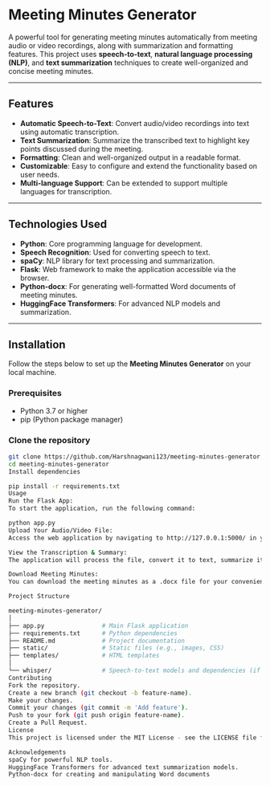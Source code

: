 # Meeting Minutes Generator

A powerful tool for generating meeting minutes automatically from meeting audio or video recordings, along with summarization and formatting features. This project uses **speech-to-text**, **natural language processing (NLP)**, and **text summarization** techniques to create well-organized and concise meeting minutes.

---

## Features

- **Automatic Speech-to-Text**: Convert audio/video recordings into text using automatic transcription.
- **Text Summarization**: Summarize the transcribed text to highlight key points discussed during the meeting.
- **Formatting**: Clean and well-organized output in a readable format.
- **Customizable**: Easy to configure and extend the functionality based on user needs.
- **Multi-language Support**: Can be extended to support multiple languages for transcription.

---

## Technologies Used

- **Python**: Core programming language for development.
- **Speech Recognition**: Used for converting speech to text.
- **spaCy**: NLP library for text processing and summarization.
- **Flask**: Web framework to make the application accessible via the browser.
- **Python-docx**: For generating well-formatted Word documents of meeting minutes.
- **HuggingFace Transformers**: For advanced NLP models and summarization.

---

## Installation

Follow the steps below to set up the **Meeting Minutes Generator** on your local machine.

### Prerequisites

- Python 3.7 or higher
- pip (Python package manager)

### Clone the repository

```bash
git clone https://github.com/Harshnagwani123/meeting-minutes-generator.git
cd meeting-minutes-generator
Install dependencies

pip install -r requirements.txt
Usage
Run the Flask App:
To start the application, run the following command:

python app.py
Upload Your Audio/Video File:
Access the web application by navigating to http://127.0.0.1:5000/ in your browser. Upload your meeting recording (audio or video).

View the Transcription & Summary:
The application will process the file, convert it to text, summarize it, and display the output in a clean format.

Download Meeting Minutes:
You can download the meeting minutes as a .docx file for your convenience.

Project Structure

meeting-minutes-generator/
│
├── app.py                # Main Flask application
├── requirements.txt      # Python dependencies
├── README.md             # Project documentation
├── static/               # Static files (e.g., images, CSS)
├── templates/            # HTML templates
│
└── whisper/              # Speech-to-text models and dependencies (if any)
Contributing
Fork the repository.
Create a new branch (git checkout -b feature-name).
Make your changes.
Commit your changes (git commit -m 'Add feature').
Push to your fork (git push origin feature-name).
Create a Pull Request.
License
This project is licensed under the MIT License - see the LICENSE file for details.

Acknowledgements
spaCy for powerful NLP tools.
HuggingFace Transformers for advanced text summarization models.
Python-docx for creating and manipulating Word documents
